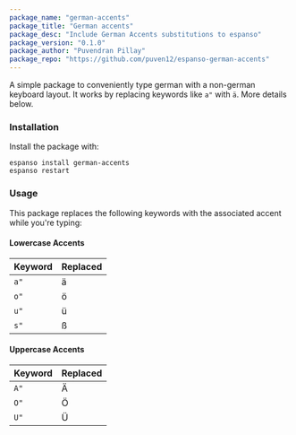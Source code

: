 ```yaml
---
package_name: "german-accents"
package_title: "German accents"
package_desc: "Include German Accents substitutions to espanso"
package_version: "0.1.0"
package_author: "Puvendran Pillay"
package_repo: "https://github.com/puven12/espanso-german-accents"
---
```

A simple package to conveniently type german with a non-german keyboard layout.
It works by replacing keywords like `a"` with `ä`. More details below.

### Installation

Install the package with:

```
espanso install german-accents
espanso restart
```

### Usage

This package replaces the following keywords with the associated accent while you're
typing:

#### Lowercase Accents

Keyword | Replaced
--- | ---
`a"` | ä
`o"` | ö
`u"` | ü
`s"` | ß

#### Uppercase Accents

Keyword | Replaced
--- | ---
`A"` | Ä
`O"` | Ö
`U"` | Ü